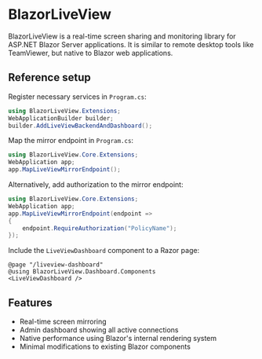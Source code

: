 # BlazorLiveView

BlazorLiveView is a real-time screen sharing and monitoring library for ASP.NET Blazor Server applications. It is similar to remote desktop tools like TeamViewer, but native to Blazor web applications.

## Reference setup

Register necessary services in `Program.cs`:

```csharp
using BlazorLiveView.Extensions;
WebApplicationBuilder builder;
builder.AddLiveViewBackendAndDashboard();
```

Map the mirror endpoint in `Program.cs`:

```csharp
using BlazorLiveView.Core.Extensions;
WebApplication app;
app.MapLiveViewMirrorEndpoint();
```

Alternatively, add authorization to the mirror endpoint:

```csharp
using BlazorLiveView.Core.Extensions;
WebApplication app;
app.MapLiveViewMirrorEndpoint(endpoint =>
{
    endpoint.RequireAuthorization("PolicyName");
});
```

Include the `LiveViewDashboard` component to a Razor page:

```razor
@page "/liveview-dashboard"
@using BlazorLiveView.Dashboard.Components
<LiveViewDashboard />
```

## Features

- Real-time screen mirroring
- Admin dashboard showing all active connections
- Native performance using Blazor's internal rendering system
- Minimal modifications to existing Blazor components

